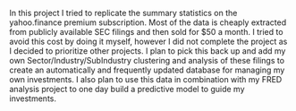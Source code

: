 In this project I tried to replicate the summary statistics on the yahoo.finance premium subscription. Most of the data is cheaply extracted from publicly available SEC filings and then sold for $50 a month. I tried to avoid this cost by doing it myself, however I did not complete the project as I decided to prioritize other projects. I plan to pick this back up and add my own Sector/Industry/SubIndustry clustering and analysis of these filings to create an automatically and frequently updated database for managing my own investments. I also plan to use this data in combination with my FRED analysis project to one day build a predictive model to guide my investments.
